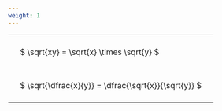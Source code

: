 ```yaml
---
weight: 1
---
```


<style type="text/css">
#T_96b3f th.col_heading {
  text-align: left;
  font-size: 1em;
}
#T_96b3f td {
  text-align: left;
  font-size: 1em;
  padding: 1.5em;
}
</style>
<table id="T_96b3f">
  <thead>
  </thead>
  <tbody>
    <tr>
      <td id="T_96b3f_row0_col0" class="data row0 col0" >$ \sqrt{xy} = \sqrt{x} \times \sqrt{y} $</td>
    </tr>
    <tr>
      <td id="T_96b3f_row1_col0" class="data row1 col0" >$ \sqrt{\dfrac{x}{y}} = \dfrac{\sqrt{x}}{\sqrt{y}} $</td>
    </tr>
  </tbody>
</table>
